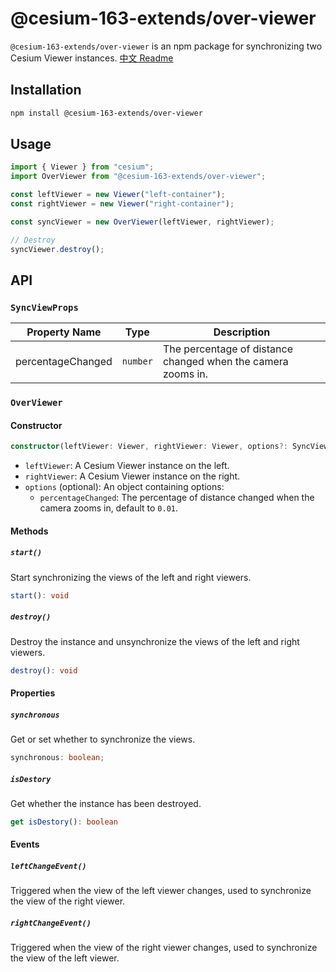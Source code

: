 # @cesium-163-extends/over-viewer

`@cesium-163-extends/over-viewer` is an npm package for synchronizing two Cesium Viewer instances.
[中文 Readme](./README_CN.md)

## Installation

```bash
npm install @cesium-163-extends/over-viewer
```

## Usage

```js
import { Viewer } from "cesium";
import OverViewer from "@cesium-163-extends/over-viewer";

const leftViewer = new Viewer("left-container");
const rightViewer = new Viewer("right-container");

const syncViewer = new OverViewer(leftViewer, rightViewer);

// Destroy
syncViewer.destroy();
```

## API

### `SyncViewProps`

| Property Name     | Type     | Description                                                  |
| ----------------- | -------- | ------------------------------------------------------------ |
| percentageChanged | `number` | The percentage of distance changed when the camera zooms in. |

### `OverViewer`

#### Constructor

```ts
constructor(leftViewer: Viewer, rightViewer: Viewer, options?: SyncViewProps)
```

- `leftViewer`: A Cesium Viewer instance on the left.
- `rightViewer`: A Cesium Viewer instance on the right.
- `options` (optional): An object containing options:
  - `percentageChanged`: The percentage of distance changed when the camera zooms in, default to `0.01`.

#### Methods

##### `start()`

Start synchronizing the views of the left and right viewers.

```ts
start(): void
```

##### `destroy()`

Destroy the instance and unsynchronize the views of the left and right viewers.

```ts
destroy(): void
```

#### Properties

##### `synchronous`

Get or set whether to synchronize the views.

```ts
synchronous: boolean;
```

##### `isDestory`

Get whether the instance has been destroyed.

```ts
get isDestory(): boolean
```

#### Events

##### `leftChangeEvent()`

Triggered when the view of the left viewer changes, used to synchronize the view of the right viewer.

##### `rightChangeEvent()`

Triggered when the view of the right viewer changes, used to synchronize the view of the left viewer.
